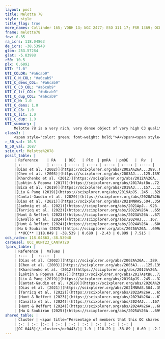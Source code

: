 ```yaml
---
layout: post
title: Melotte 78
style: style
title_flag: true
more_names: Collinder 165; VDBH 13; NGC 2477; ESO 311 17; FSR 1369; OCL 720; vdBergh-Hagen 13; MWSC 1363; FoF 35
fname: melotte78
fov: 0.35
ra_icrs: 118.04863
de_icrs: -38.53948
glon: 253.57284
glat: -5.83998
r50: 10.5
plx: 0.6891
UTI: "1.0"
UTI_COLOR: "#a6cab9"
UTI_C_N_COL: "#a6cab9"
UTI_C_dens_COL: "#a6cab9"
UTI_C_C3_COL: "#a6cab9"
UTI_C_lit_COL: "#a6cab9"
UTI_C_dup_COL: "#a6cab9"
UTI_C_N: 1.0
UTI_C_dens: 1.0
UTI_C_C3: 1.0
UTI_C_lit: 1.0
UTI_C_dup: 1.0
UTI_summary: |
    Melotte 78 is a very rich, very dense object of very high C3 quality. It is very well-studied in the literature. This object shares a very small percentage of members with a later reported entry.
class3: |
    <span style="color: green; font-weight: bold;">A</span><span style="color: green; font-weight: bold;">A</span>
r_50_val: 10.5
N_50_val: 3687
scix_url: Melotte%2078
posit_table: |
    | Reference    | RA    | DEC   | Plx  | pmRA  | pmDE   |  Rv  |
    | :---         | :---: | :---: | :---: | :---: | :---: | :---: |
    |[Dias et al. (2002)](https://scixplorer.org/abs/2002A%26A...389..871D) | 118.042 | -38.53 | -- | -0.58 | 1.81 | 7.26 |
    |[Chen et al. (2003)](https://scixplorer.org/abs/2003AJ....125.1397C) | 118.067 | -38.549 | -- | -- | -- | -- |
    |[Kharchenko et al. (2012)](https://scixplorer.org/abs/2012A%26A...543A.156K) | 118.035 | -38.53 | -- | -0.5 | 2.0 | -- |
    |[Loktin & Popova (2017)](https://scixplorer.org/abs/2017AstBu..72..257L) | 118.035 | -38.53 | -- | -4.247 | 6.721 | 7.3 |
    |[Bica et al. (2019)](https://scixplorer.org/abs/2019AJ....157...12B) | 118.048 | -38.523 | -- | -- | -- | -- |
    |[Liu & Pang (2019)](https://scixplorer.org/abs/2019ApJS..245...32L) | 118.054 | -38.543 | 0.672 | -2.442 | 0.866 | -- |
    |[Cantat-Gaudin et al. (2020)](https://scixplorer.org/abs/2020A%26A...640A...1C) | 118.046 | -38.537 | 0.665 | -2.449 | 0.87 | -- |
    |[Dias et al. (2021)](https://scixplorer.org/abs/2021MNRAS.504..356D) | 118.044 | -38.537 | 0.667 | -2.455 | 0.866 | 8.713 |
    |[Jaehnig et al. (2021)](https://scixplorer.org/abs/2021ApJ...923..129J) | 118.042 | -38.539 | 0.694 | -2.457 | 0.874 | -- |
    |[Tarricq et al. (2022)](https://scixplorer.org/abs/2022A%26A...659A..59T) | 118.055 | -38.535 | 0.687 | -2.428 | 0.901 | -- |
    |[Hunt & Reffert (2023)](https://scixplorer.org/abs/2023A%26A...673A.114H) | 118.045 | -38.534 | 0.692 | -2.427 | 0.908 | 7.926 |
    |[Cavallo et al. (2024)](https://scixplorer.org/abs/2024AJ....167...12C) | 118.049 | -38.54 | 0.691 | -- | -- | -- |
    |[Hunt & Reffert (2024)](https://scixplorer.org/abs/2024A%26A...686A..42H) | 118.045 | -38.534 | 0.692 | -2.427 | 0.908 | 7.926 |
    |[Hu & Soubiran (2025)](https://scixplorer.org/abs/2025A%26A...699A.246H) | 118.049 | -38.54 | -- | -- | -- | -- |
    | **UCC** |118.049 | -38.539 | 0.689 | -2.43 | 0.899 | 7.515 | 
cds_radec: 118.04863,-38.53948
carousel: UCC_HUNT23_CANTAT20
fpars_table: |
    | Reference |  Values |
    | :---  |  :---:  |
    | [Dias et al. (2002)](https://scixplorer.org/abs/2002A%26A...389..871D) | `E(B-V)=0.31, Dist=1341.0, Age=8.85, [Fe/H]=0.07` |
    | [Chen et al. (2003)](https://scixplorer.org/abs/2003AJ....125.1397C) | `E(B-V)=0.279, HDis=1222, Age=0.7, [Fe/H]_1=0.01` |
    | [Kharchenko et al. (2012)](https://scixplorer.org/abs/2012A%26A...543A.156K) | `e_bv=0.291, distance=1450, log_age=8.915, metallicity=-0.192` |
    | [Loktin & Popova (2017)](https://scixplorer.org/abs/2017AstBu..72..257L) | `E(B-V)=0.277, Dmod=10.531, logt=8.85` |
    | [Liu & Pang (2019)](https://scixplorer.org/abs/2019ApJS..245...32L) | `Age=2.24, Z=-0.75` |
    | [Cantat-Gaudin et al. (2020)](https://scixplorer.org/abs/2020A%26A...640A...1C) | `AVNN=0.68, DMNN=10.8, AgeNN=9.05` |
    | [Dias et al. (2021)](https://scixplorer.org/abs/2021MNRAS.504..356D) | `Av=1.19, Dist=1351, logage=8.973, [Fe/H]=0.075` |
    | [Tarricq et al. (2022)](https://scixplorer.org/abs/2022A%26A...659A..59T) | `Dist=1415, logAgeNN=9.05` |
    | [Hunt & Reffert (2023)](https://scixplorer.org/abs/2023A%26A...673A.114H) | `AV50=1.054, diffAV50=1.225, MOD50=10.699, logAge50=8.846` |
    | [Cavallo et al. (2024)](https://scixplorer.org/abs/2024AJ....167...12C) | `AV50=1.27, dMod50=10.8, logAge50=8.9, [Fe/H]50=0.22` |
    | [Hunt & Reffert (2024)](https://scixplorer.org/abs/2024A%26A...686A..42H) | `MassJ=12080.4` |
    | [Hu & Soubiran (2025)](https://scixplorer.org/abs/2025A%26A...699A.246H) | `MA22=-0.08, MA23f=-0.14, MA23g=0.02, MZ23=-0.12, MK24=-0.14, MF24=-0.1` |
shared_table: |
    | Cluster | <span title="Percentage of members that this OC shares with the ones listed">%</span>   | RA   | DEC   | Plx   | pmRA  | pmDE  | Rv | UTI |
    | :-: | :-: |:-: | :-: | :-: | :-: | :-: | :-: | :-: |
    |[OC 0443](/_clusters/oc0443/)| 1.0 | 118.29 | -38.89 | 0.69 | -2.39 | 0.9 | 12.0 |0.09 |
---
```

